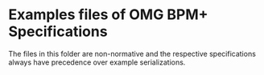 # Examples files of OMG BPM+ Specifications
The files in this folder are non-normative and the respective specifications always have precedence over example serializations.